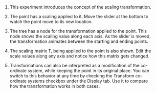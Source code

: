 1. This experiment introduces the concept of the scaling transformation.

2. The point has a scaling applied to it. Move the slider at the bottom to watch the point move to its new location.

3. The tree has a node for the transformation applied to the point. This node shows the scaling value along each axis. As the slider is moved, the transformation animates between the starting and ending points.

4. The scaling matrix T, being applied to the point is also shown. Edit the scale values along any axis and notice how this matrix gets changed.

5. Transformations can also be interpreted as a modification of the co-ordinate system, while keeping the point in its original place. You can switch to this behavior at any time by checking the Transform co-ordinate systems checkbox under the Display tab. Use it to compare how the transformation works in both cases.
